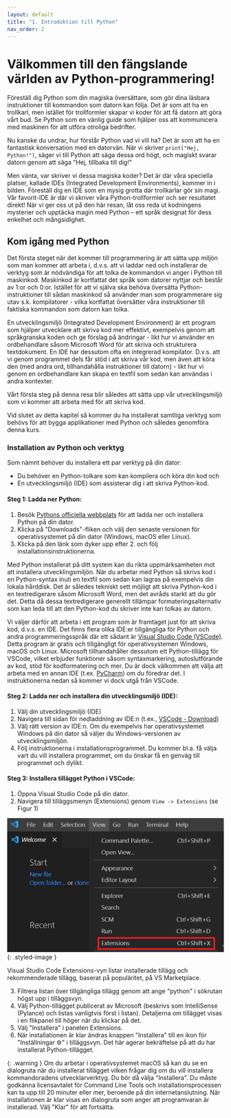 ```yaml
---
layout: default
title: "1. Introduktion till Python"
nav_order: 2
---
```


# Välkommen till den fängslande världen av Python-programmering!

Föreställ dig Python som din magiska översättare, som gör dina läsbara instruktioner till kommandon som datorn kan följa. Det är som att ha en trollkarl, men istället för trollformler skapar vi koder för att få datorn att göra vårt bud. Se Python som en vänlig guide som hjälper oss att kommunicera med maskinen för att utföra otroliga bedrifter.

Nu kanske du undrar, hur förstår Python vad vi vill ha? Det är som att ha en fantastisk konversation med en datorvän. När vi skriver `print("Hej, Python!")`, säger vi till Python att säga dessa ord högt, och magiskt svarar datorn genom att säga "Hej, tillbaka till dig!"

Men vänta, var skriver vi dessa magiska koder? Det är där våra speciella platser, kallade IDEs (Integrated Development Environments), kommer in i bilden. Föreställ dig en IDE som en mysig grotta där trollkarlar gör sin magi. Vår favorit-IDE är där vi skriver våra Python-trollformler och ser resultatet direkt! När vi ger oss ut på den här resan, låt oss reda ut kodningens mysterier och upptäcka magin med Python – ett språk designat för dess enkelhet och mångsidighet.

## Kom igång med Python

Det första steget när det kommer till programmering är att sätta upp miljön som man kommer att arbeta i, d.v.s. att vi laddar ned och installerar de verktyg som är nödvändiga för att tolka de kommandon vi anger i Python till maskinkod. Maskinkod är kortfattat det språk som datorer nyttjar och består av 1:or och 0:or. Istället för att vi själva ska behöva översätta Python-instruktioner till sådan maskinkod så använder man som programmerare sig utav s.k. kompilatorer - vilka kortfattat översätter våra instruktioner till faktiska kommandon som datorn kan tolka.

En utvecklingsmiljö (Integrated Development Environment) är ett program som hjälper utvecklare att skriva kod mer effektivt, exempelvis genom att språkgranska koden och ge förslag på ändringar - likt hur vi använder en ordbehandlare såsom Microsoft Word för att skriva och strukturera textdokument. En IDE har dessutom ofta en integrerad kompilator. D.v.s. att vi genom programmet dels får stöd i att skriva vår kod, men även att köra den (med andra ord, tillhandahålla instruktioner till datorn) - likt hur vi genom en ordbehandlare kan skapa en textfil som sedan kan användas i andra kontexter.

Vårt första steg på denna resa blir således att sätta upp vår utvecklingsmiljö som vi kommer att arbeta med för att skriva kod.

Vid slutet av detta kapitel så kommer du ha installerat samtliga verktyg som behövs för att bygga applikationer med Python och således genomföra denna kurs.

### Installation av Python och verktyg

Som nämnt behöver du installera ett par verktyg på din dator:

- Du behöver en Python-tolkare som kan kompilera och köra din kod och
- En utvecklingsmiljö (IDE) som assisterar dig i att skriva Python-kod.

#### Steg 1: Ladda ner Python:

1. Besök [Pythons officiella webbplats](https://www.python.org/) för att ladda ner och installera Python på din dator.
2. Klicka på "Downloads"-fliken och välj den senaste versionen för operativsystemet på din dator (Windows, macOS eller Linux).
3. Klicka på den länk som dyker upp efter 2. och följ installationsinstruktionerna.

Med Python installerat på ditt system kan du rikta uppmärksamheten mot att installera utvecklingsmiljön. När du arbetar med Python så skrivs kod i en Python-syntax inuti en textfil som sedan kan lagras på exempelvis din lokala hårddisk. Det är således tekniskt sett möjligt att skriva Python-kod i en textredigerare såsom Microsoft Word, men det avråds starkt att du gör det. Detta då dessa textredigerare generellt tillämpar formateringsalternativ som kan leda till att den Python-kod du skriver inte kan tolkas av datorn.

Vi väljer därför att arbeta i ett program som är framtaget just för att skriva kod, d.v.s. en IDE. Det finns flera olika IDE:er tillgängliga för Python och andra programmeringsspråk där ett sådant är [Visual Studio Code (VSCode)](https://code.visualstudio.com/). Detta program är gratis och tillgängligt för operativsystemen Windows, macOS och Linux. Microsoft tillhandahåller dessutom ett Python-tillägg för VSCode, vilket erbjuder funktioner såsom syntaxmarkering, autoslutförande av kod, stöd för kodformatering och mer. Du är dock välkommen att välja att arbeta med en annan IDE (t.ex. [PyCharm](https://www.jetbrains.com/pycharm/)) om du föredrar det. I instruktionerna nedan så kommer vi dock utgå från VSCode.

#### Steg 2: Ladda ner och installera din utvecklingsmiljö (IDE):

1. Välj din utvecklingsmiljö (IDE)
2. Navigera till sidan för nedladdning av IDE:n (t.ex., [VSCode - Download](https://code.visualstudio.com/Download))
3. Välj rätt version av IDE:n. Om du exempelvis har operativsystemet Windows på din dator så väljer du Windows-versionen av utvecklingsmiljön.
4. Följ instruktionerna i installationsprogrammet. Du kommer bl.a. få välja vart du vill installera programmet, om du önskar få en genväg till programmet och dylikt.

#### Steg 3: Installera tillägget Python i VSCode:

1. Öppna Visual Studio Code på din dator.
2. Navigera till tilläggsmenyn (Extensions) genom `View -> Extensions` (se Figur 1)

![Extensions in VSCode](../assets/images/Extensions_VSCode.png){: .styled-image }

Visual Studio Code Extensions-vyn listar installerade tillägg och rekommenderade tillägg, baserat på populäritet, på VS Marketplace.

3. Filtrera listan över tillgängliga tillägg genom att ange "python" i sökrutan högst upp i tilläggsvyn.
4. Välj Python-tillägget publicerat av Microsoft (beskrivs som IntelliSense (Pylance) och listas vanligtvis först i listan). Detaljerna om tillägget visas i en flikpanel till höger när du klickar på det.
5. Välj "Installera" i panelen Extensions.
6. När installationen är klar ändras knappen "Installera" till en ikon för "Inställningar ⚙️" i tilläggsvyn. Det här agerar bekräftelse på att du har installerat Python-tillägget.

{: .warning } 
Om du arbetar i operativsystemet macOS så kan du se en dialogruta när du installerat tillägget vilken frågar dig om du vill installera kommandoradens utvecklarverktyg. Du bör då välja "Installera". Du måste godkänna licensavtalet för Command Line Tools och installationsprocessen kan ta upp till 20 minuter eller mer, beroende på din internetanslutning. När installationen är klar visas en dialogruta som anger att programvaran är installerad. Välj "Klar" för att fortsätta.

